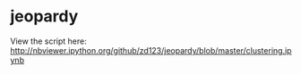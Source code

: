 # jeopardy
View the script here:  http://nbviewer.ipython.org/github/zd123/jeopardy/blob/master/clustering.ipynb
